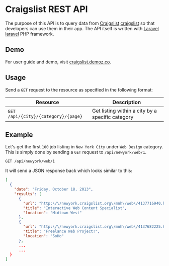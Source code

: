 Craigslist REST API
===================

The purpose of this API is to query data from [Craigslist] [craigslist] so that developers can use them in their app. The API itself is written with [Laravel] [laravel] PHP framework.

Demo
----
For user guide and demo, visit [craigslist.demoz.co][demo].

Usage
-----

Send a `GET` request to the resource as specified in the following format:

| Resource | Description |
-----------|-------------|
| `GET` `/api/{city}/{category}/{page}` | Get listing within a city by a specific category |

Example
-------

Let's get the first `100` job listing in `New York City` under `Web Design` category. This is simply done by sending a `GET` request to `/api/newyork/web/1`.

    GET /api/newyork/web/1

It will send a JSON response back which looks similar to this:
````json
[
  {
    "date": "Friday, October 18, 2013",
    "results": [
      {
        "url": "http:\/\/newyork.craigslist.org\/mnh\/web\/4137716940.html",
        "title": "Interactive Web Content Specialist",
        "location": "Midtown West"
      },
      {
        "url": "http:\/\/newyork.craigslist.org\/mnh\/web\/4137682225.html",
        "title": "Freelance Web Project!",
        "location": "SoHo"
      },
      ...
      ...
  }
]
````

[craigslist]: http://www.craigslist.org/  "Craigslist"
[laravel]: http://laravel.com/  "Laravel PHP Framework"
[demo]: http://craigslist.demoz.co/ "Craigslist API Demo"